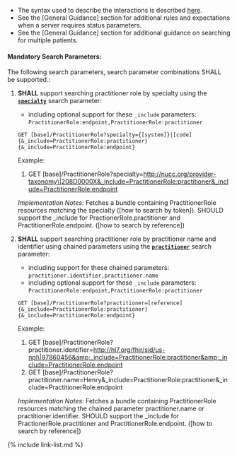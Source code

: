 - The syntax used to describe the interactions is described [here](general-guidance.html#search-syntax).
- See the [General Guidance] section for additional rules and expectations when a server requires status parameters.
- See the [General Guidance] section for additional guidance on searching for multiple patients.

#### Mandatory Search Parameters:

The following search parameters, search parameter combinations SHALL be supported.:

1. **SHALL** support searching practitioner role by specialty using the **[`specialty`](SearchParameter-us-core-practitionerrole-specialty.html)** search parameter:

    - including optional support for these `_include` parameters: `PractitionerRole:endpoint,PractitionerRole:practitioner`

    `GET [base]/PractitionerRole?specialty={[system]}|[code]{&_include=PractitionerRole:practitioner}{&_include=PractitionerRole:endpoint}`

    Example:

      1. GET [base]/PractitionerRole?specialty=http://nucc.org/provider-taxonomy\|208D0000X&_include=PractitionerRole:practitioner&_include=PractitionerRole:endpoint

    *Implementation Notes:* Fetches a bundle containing  PractitionerRole resources matching the specialty ([how to search by token]).  SHOULD support the _include for PractionerRole.practitioner and PractitionerRole.endpoint. ([how to search by reference])

1. **SHALL** support searching practitioner role by practitioner name and identifier using chained parameters using the **[`practitioner`](SearchParameter-us-core-practitionerrole-practitioner.html)** search parameter:

    - including support for these chained parameters: `practitioner.identifier,practitioner.name`
    - including optional support for these `_include` parameters: `PractitionerRole:endpoint,PractitionerRole:practitioner`

    `GET [base]/PractitionerRole?practitioner=[reference]{&_include=PractitionerRole:practitioner}{&_include=PractitionerRole:endpoint}`

    Example:

      1. GET [base]/PractitionerRole?practitioner.identifier=http://hl7.org/fhir/sid/us-npi\|97860456&amp;_include=PractitionerRole:practitioner&amp;_include=PractitionerRole:endpoint
      1. GET [base]/PractitionerRole?practitioner.name=Henry&amp;_include=PractitionerRole:practitioner&amp;_include=PractitionerRole:endpoint

    *Implementation Notes:* Fetches a bundle containing  PractitionerRole resources matching the chained parameter practitioner.name or practitioner.identifier. SHOULD support the _include for PractionerRole.practitioner and PractitionerRole.endpoint. ([how to search by reference])



{% include link-list.md %}
